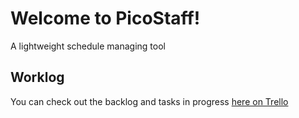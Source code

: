 # Welcome to PicoStaff!
A lightweight schedule managing tool

## Worklog
You can check out the backlog and tasks in progress [here on Trello](https://trello.com/b/Rd987okS/picostaff "PicoStaff Trello Board")
